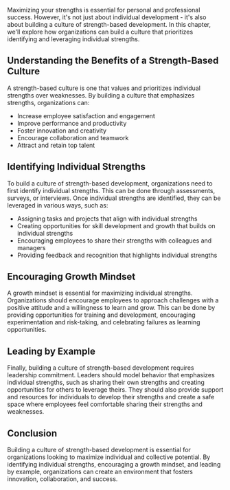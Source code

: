 
Maximizing your strengths is essential for personal and professional success. However, it's not just about individual development - it's also about building a culture of strength-based development. In this chapter, we'll explore how organizations can build a culture that prioritizes identifying and leveraging individual strengths.

Understanding the Benefits of a Strength-Based Culture
------------------------------------------------------

A strength-based culture is one that values and prioritizes individual strengths over weaknesses. By building a culture that emphasizes strengths, organizations can:

* Increase employee satisfaction and engagement
* Improve performance and productivity
* Foster innovation and creativity
* Encourage collaboration and teamwork
* Attract and retain top talent

Identifying Individual Strengths
--------------------------------

To build a culture of strength-based development, organizations need to first identify individual strengths. This can be done through assessments, surveys, or interviews. Once individual strengths are identified, they can be leveraged in various ways, such as:

* Assigning tasks and projects that align with individual strengths
* Creating opportunities for skill development and growth that builds on individual strengths
* Encouraging employees to share their strengths with colleagues and managers
* Providing feedback and recognition that highlights individual strengths

Encouraging Growth Mindset
--------------------------

A growth mindset is essential for maximizing individual strengths. Organizations should encourage employees to approach challenges with a positive attitude and a willingness to learn and grow. This can be done by providing opportunities for training and development, encouraging experimentation and risk-taking, and celebrating failures as learning opportunities.

Leading by Example
------------------

Finally, building a culture of strength-based development requires leadership commitment. Leaders should model behavior that emphasizes individual strengths, such as sharing their own strengths and creating opportunities for others to leverage theirs. They should also provide support and resources for individuals to develop their strengths and create a safe space where employees feel comfortable sharing their strengths and weaknesses.

Conclusion
----------

Building a culture of strength-based development is essential for organizations looking to maximize individual and collective potential. By identifying individual strengths, encouraging a growth mindset, and leading by example, organizations can create an environment that fosters innovation, collaboration, and success.
